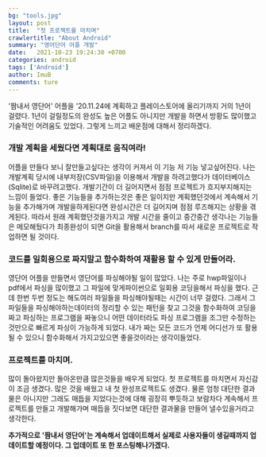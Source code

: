 ```yaml
---
bg: "tools.jpg"
layout: post
title:  "첫 프로젝트를 마치며"
crawlertitle: "About Android"
summary: "영어단어 어플 개발"
date:   2021-10-23 19:24:30 +0700
categories: android
tags: ['Android']
author: ImuB
comments: ture
---
```

'짬내서 영단어' 어플을 '20.11.24에 계획하고 플레이스토어에 올리기까지 거의 1년이 걸렸다. 1년이 걸릴정도의 완성도 높은 어플도 아니지만 개발을 하면서 방황도 많이했고 기술적인 어려움도 있었다. 그렇게 느끼고 배운점에 대해서 정리하겠다.

### 개발 계획을 세웠다면 계획대로 움직여라!

어플을 만들다 보니 잘만들고싶다는 생각이 커져서 이 기능 저 기능 넣고싶어진다. 나는 개발계획 당시에 내부저장(CSV파일)을 이용해서 개발을 하려고했다가 데이터베이스(Sqlite)로 바꾸려고했다. 개발기간이 더 길어지면서 점점 프로젝트가 흐지부지해지는 느낌이 들었다. 좋은 기능들을 추가하는것은 좋은 일이지만 계획했던것에서 계속해서 기능을 추가해가며 개발을하게된다면 완성시간은 더 길어지며 점점 루즈해지는 상황을 겪게된다. 따라서 원래 계획했던것을가지고 개발 시간을 줄이고 중간중간 생각나는 기능들은 메모해뒀다가 최종완성이 되면 Git을 활용해서 branch를 따서 새로운 프로젝트로 작업하면 될 것이다.

### 코드를 일회용으로 짜지말고 함수화하여 재활용 할 수 있게 만들어라.

영단어 어플을 만들면서 영단어를 파싱해야될 일이 많았다. 나는 주로 hwp파일이나 pdf에서 파싱을 많이했고 그 파일에 맞게파이썬으로 일회용 코딩을해서 파싱을 했다. 근데 한번 두번 정도는 해도여러 파일들을 파싱해야될때는 시간이 너무 걸렸다. 그래서 그 파일들을 파싱해야하는데이터의 정리할 수 있는 패턴을 찾고 그것을 함수화하여 코딩을 짜고 파싱하는 프로그램을 짜놓으니 어떤 데이터라도 파싱 프로그램을 조그만 수정하는것만으로 빠르게 파싱이 가능하게 되었다. 내가 짜는 모든 코드가 언제 어디선가 또 활용될 수 있으니 함수화해서 가지고있으면 좋을것이라는 생각이들었다.

### 프로젝트를 마치며.

많이 돌아왔지만 돌아온만큼 많은것들을 배우게 되었다. 첫 프로젝트를 마치면서 자신감이 조금 생겼다. 많은 것을 배웠고 내 첫 완성프로젝트도 생겼다. 물론 엄청 대단한 결과물은 아니지만 그래도 매듭을 지었다는것에 대해 굉장히 뿌듯하고 보람차다 계속해서 프로젝트를 만들고 개발해가며 매듭을 짓다보면 대단한 결과물을 만들어 낼수있을거라고 생각한다. 

**추가적으로 '짬내서 영단어'는 계속해서 업데이트해서 실제로 사용자들이 생길때까지 업데이트할 예정이다. 그 업데이트 또 한 포스팅해나가겠다.**
